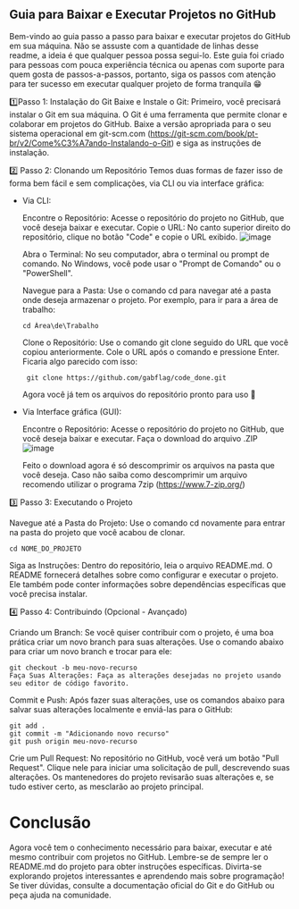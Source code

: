 ## Guia para Baixar e Executar Projetos no GitHub

Bem-vindo ao guia passo a passo para baixar e executar projetos do GitHub em sua máquina. Não se assuste com a quantidade de linhas desse readme, a ideia é que qualquer pessoa possa segui-lo. Este guia foi criado para pessoas com pouca experiência técnica ou apenas com suporte para quem gosta de passos-a-passos, portanto, siga os passos com atenção para ter sucesso em executar qualquer projeto de forma tranquila 😁

1️⃣Passo 1: Instalação do Git
Baixe e Instale o Git: Primeiro, você precisará instalar o Git em sua máquina. O Git é uma ferramenta que permite clonar e colaborar em projetos do GitHub. Baixe a versão apropriada para o seu sistema operacional em git-scm.com (https://git-scm.com/book/pt-br/v2/Come%C3%A7ando-Instalando-o-Git) e siga as instruções de instalação.

2️⃣ Passo 2: Clonando um Repositório
Temos duas formas de fazer isso de forma bem fácil e sem complicações, via CLI ou via interface gráfica:

- Via CLI:
  
    Encontre o Repositório: Acesse o repositório do projeto no GitHub, que você deseja baixar e executar.
    Copie o URL: No canto superior direito do repositório, clique no botão "Code" e copie o URL exibido.
  ![image](https://github.com/gabflag/readme/assets/95552879/5688d1aa-d297-4800-b851-2c4ef4dbe648)

  Abra o Terminal: No seu computador, abra o terminal ou prompt de comando. No Windows, você pode usar o "Prompt de Comando" ou o "PowerShell".

  Navegue para a Pasta: Use o comando cd para navegar até a pasta onde deseja armazenar o projeto. Por exemplo, para ir para a área de trabalho:

      cd Área\de\Trabalho

  Clone o Repositório: Use o comando git clone seguido do URL que você copiou anteriormente. Cole o URL após o comando e pressione Enter.
  Ficaria algo parecido com isso:

       git clone https://github.com/gabflag/code_done.git

  Agora você já tem os arquivos do repositório pronto para uso 🎉


- Via Interface gráfica (GUI):

  Encontre o Repositório: Acesse o repositório do projeto no GitHub, que você deseja baixar e executar.
  Faça o download do arquivo .ZIP
![image](https://github.com/gabflag/readme/assets/95552879/f444a471-d19f-4660-8129-f17d4b990fa1)

  Feito o download agora é só descomprimir os arquivos na pasta que você deseja. Caso não saiba como descomprimir um arquivo recomendo utilizar o programa 7zip
  (https://www.7-zip.org/)

3️⃣ Passo 3: Executando o Projeto

  Navegue até a Pasta do Projeto: Use o comando cd novamente para entrar na pasta do projeto que você acabou de clonar.
  
    cd NOME_DO_PROJETO
  
  Siga as Instruções: Dentro do repositório, leia o arquivo README.md. O README fornecerá detalhes sobre como configurar e executar o projeto. Ele também pode conter informações sobre dependências específicas que você precisa instalar.

4️⃣ Passo 4: Contribuindo (Opcional - Avançado)

  Criando um Branch: Se você quiser contribuir com o projeto, é uma boa prática criar um novo branch para suas alterações. Use o comando abaixo para criar um novo branch e trocar para ele:
    
    git checkout -b meu-novo-recurso
    Faça Suas Alterações: Faça as alterações desejadas no projeto usando seu editor de código favorito.

  Commit e Push: Após fazer suas alterações, use os comandos abaixo para salvar suas alterações localmente e enviá-las para o GitHub:
  
    git add .
    git commit -m "Adicionando novo recurso"
    git push origin meu-novo-recurso
    
  Crie um Pull Request: No repositório no GitHub, você verá um botão "Pull Request". Clique nele para iniciar uma solicitação de pull, descrevendo suas alterações. Os mantenedores do projeto revisarão suas alterações e, se tudo estiver certo, as mesclarão ao projeto principal.

# Conclusão

Agora você tem o conhecimento necessário para baixar, executar e até mesmo contribuir com projetos no GitHub. Lembre-se de sempre ler o README.md do projeto para obter instruções específicas. Divirta-se explorando projetos interessantes e aprendendo mais sobre programação! Se tiver dúvidas, consulte a documentação oficial do Git e do GitHub ou peça ajuda na comunidade.

